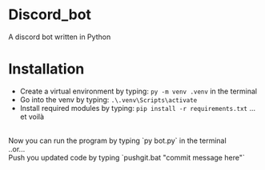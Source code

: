 # Discord_bot
A discord bot written in Python

# Installation
* Create a virtual environment by typing: `py -m venv .venv` in the terminal
* Go into the venv by typing: `.\.venv\Scripts\activate`
* Install required modules by typing: `pip install -r requirements.txt`
... et voilà
<br>
Now you can run the program by typing `py bot.py` in the terminal
<br>
..or...
<br>
Push you updated code by typing `pushgit.bat "commit message here"` 
